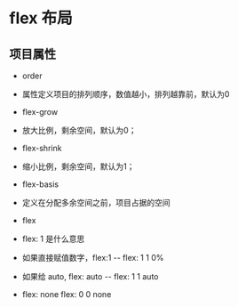# flex 布局

## 项目属性
- order
 - 属性定义项目的排列顺序，数值越小，排列越靠前，默认为0
- flex-grow
 - 放大比例，剩余空间，默认为0；
- flex-shrink
 - 缩小比例，剩余空间，默认为1；
- flex-basis
 - 定义在分配多余空间之前，项目占据的空间

- flex
 - flex: 1 是什么意思
  - 如果直接赋值数字，flex:1 -- flex: 1 1 0%
  - 如果给 auto, flex: auto -- flex: 1 1 auto
  - flex: none flex: 0 0 none 